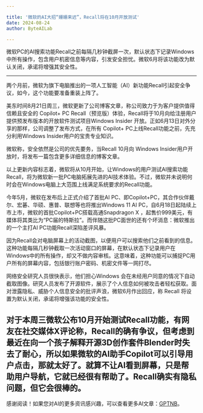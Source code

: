 ```yaml
---

title: '微软的AI大招“姗姗来迟”，Recall将在10月开放测试'
date: 2024-08-24
author: ByteAILab

---
```


微软PC的AI搜索功能Recall之前每隔几秒钟截屏一次，默认状态下记录Windows中所有操作，包含用户机密信息等内容，引发安全担忧。微软6月将该功能改为默认关闭，承诺将增强其安全性。

---


两个月前，微软为旗下电脑推出的一项人工智能（AI）新功能Recall引起安全争议，如今，这个功能要准备重装上阵了。

美东时间8月21日周三，微软更新了公司博客文章，称公司致力于为客户提供值得信赖且安全的 Copilot+ PC Recall（预览版）体验，Recall将于10月向给注册用户提供预发布版本的开放软件测试项目Windows Insider 开放。正如6月13日对外分享的那样，公司调整了发布方式，在所有 Copilot+ PC上线Recall功能之前，先充分利用Windows Insider用户的宝贵专业知识。

微软称，安全依然是公司的优先要务，当Recall 10月向 Windows Insider用户开放时，将发布一篇包含更多详细信息的博客文章。

以上更新内容标志着，微软将从10月开始，让Windows的用户测试AI搜索功能Recall，将为微软新一批PC电脑拓展先进的AI技术体验。不过，微软并未说明何时会在Windows电脑上大范围上线满足系统要求的Recall功能。

今年5月，微软在发布后上正式介绍了首批AI PC、即Copilot+PC，其合作伙伴戴尔、宏碁、华硕、惠普、联想等也将推出Windows 11 AI PC，自6月18日起陆续上市上市，微软的首批Copilot+PC搭载高通Snapdragon X ，起售价999美元，有媒体将其类比为“PC届的特斯拉”。而伴随这批PC面世的还有个坏消息：微软推出的一个主打AI PC功能Recall深陷差评风暴。

因为Recall会对电脑屏幕上的活动截图，以便用户可以搜索他们之前看到的信息。这种功能每隔几秒钟截取一次活动窗口的屏幕，在默认状态下记录用户在Windows中的所有操作，却又不做内容审核。这意味着，这种功能可以捕捉PC用户所有的屏幕内容，包括银行账户密码、机密文件等一网打尽。

网络安全研究人员很快表示，他们担心Windows 会在未经用户同意的情况下自动截取图像。研究人员发布了开源软件，展示了个人信息如何被攻击者轻松获取。面对泄露隐私、威胁个人信息安全的批评声浪，微软6月作出回应，称 Recall 将设置为默认关闭，承诺将增强该功能的安全性。

对于本周三微软公布10月开始测试Recall功能，有网友在社交媒体X评论称，Recall的确有争议，但考虑到最近在向一个孩子解释开源3D创作套件Blender时失去了耐心，所以如果微软的AI助手Copilot可以引导用户点击，那就太好了。就算不让AI看到屏幕，只是帮助用户导航，它就已经很有帮助了。Recall确实有隐私问题，但它会很棒的。
---
感谢阅读！如果您对AI的更多资讯感兴趣，可以查看更多AI文章：[GPTNB](https://gptnb.com)。